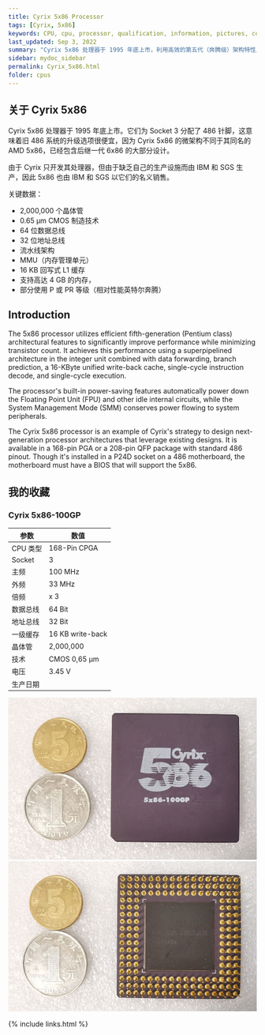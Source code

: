 ```yaml
---
title: Cyrix 5x86 Processor
tags: [Cyrix, 5x86]
keywords: CPU, cpu, processor, qualification, information, pictures, core, frequency, chip packaging, packaging, cpu info, x86, collection, amd, cyrix, harris, ibm, idt, iit, intel, motorola, nec, sgs, sgs-thomson, siemens, ST, signetics, mhs, ti, texas instruments, ulsi, umc, weitek, zilog, 808x, 8085, 8088, 8086, 80188, 80186, 80286, 286, 80386, 386, i386, Am386, 386sx, 386dx, 486, i486, 586, 486sx, 486dx, overdrive, 487, pentium, 586, 5x86, 386dlc, 386slc, 486dx2, mmx, ppro, pentium-pro, pro, athlon, duron, z80, dirk oppelt, dirk, oppelt, engineering, sample, samples
last_updated: Sep 3, 2022
summary: "Cyrix 5x86 处理器于 1995 年底上市，利用高效的第五代（奔腾级）架构特性显着提高性能，同时最大限度地减少晶体管数量。"
sidebar: mydoc_sidebar
permalink: Cyrix_5x86.html
folder: cpus
---
```


## 关于 Cyrix 5x86

Cyrix 5x86 处理器于 1995 年底上市。它们为 Socket 3 分配了 486 针脚，这意味着旧 486 系统的升级选项很便宜，因为 Cyrix 5x86 的微架构不同于其同名的 AMD 5x86，已经包含后继一代 6x86 的大部分设计。

由于 Cyrix 只开发其处理器，但由于缺乏自己的生产设施而由 IBM 和 SGS 生产，因此 5x86 也由 IBM 和 SGS 以它们的名义销售。

关键数据：
 - 2,000,000 个晶体管
 - 0.65 µm CMOS 制造技术
 - 64 位数据总线
 - 32 位地址总线
 - 流水线架构
 - MMU（内存管理单元）
 - 16 KB 回写式 L1 缓存
 - 支持高达 4 GB 的内存，
 - 部分使用 P 或 PR 等级（相对性能英特尔奔腾）

## Introduction

The 5x86 processor utilizes efficient fifth-generation (Pentium class) architectural features to significantly improve performance while minimizing transistor count. It achieves this performance using a superpipelined architecture in the integer unit combined with data forwarding, branch prediction, a 16-KByte unified write-back cache, single-cycle instruction decode, and single-cycle execution.
 
The processor's built-in power-saving features automatically power down the Floating Point Unit (FPU) and other idle internal circuits, while the System Management Mode (SMM) conserves power flowing to system peripherals.
 
The Cyrix 5x86 processor is an example of Cyrix's strategy to design next-generation processor architectures that leverage existing designs. It is available in a 168-pin PGA or a 208-pin QFP package with standard 486 pinout. Though it's installed in a P24D socket on a 486 motherboard, the motherboard must have a BIOS that will support the 5x86.

## 我的收藏

### Cyrix 5x86-100GP

| 参数 | 数值 |
| ------ | ------ |
| CPU 类型 | 168-Pin CPGA |
| Socket | 3 |
| 主频 | 100 MHz |
| 外频 | 33 MHz |
| 倍频 | x 3 |
| 数据总线 | 64 Bit |
| 地址总线 | 32 Bit |
| 一级缓存 | 16 KB write-back |
| 晶体管 | 2,000,000 |
| 技术 | CMOS 0,65 µm |
| 电压 | 3.45 V |
| 生产日期 |  |

![Cyrix 5x86-100GP 正面](/images/cpus/Cyrix/Cyrix_5x86-100GP_1.jpg)
![Cyrix 5x86-100GP 反面](/images/cpus/Cyrix/Cyrix_5x86-100GP_2.jpg)

{% include links.html %}
